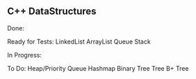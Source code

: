 ## C++ DataStructures
Done:

Ready for Tests:
LinkedList
ArrayList
Queue
Stack

In Progress:

To Do:
Heap/Priority Queue
Hashmap
Binary Tree
Tree
B+ Tree